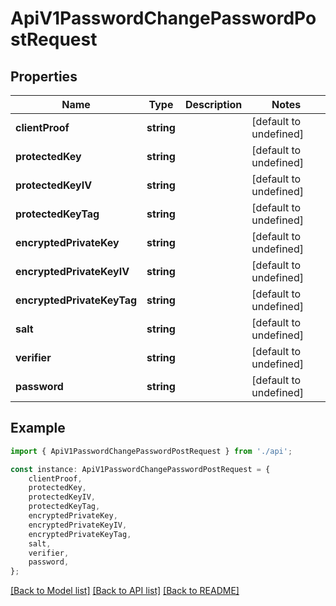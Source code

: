 # ApiV1PasswordChangePasswordPostRequest


## Properties

Name | Type | Description | Notes
------------ | ------------- | ------------- | -------------
**clientProof** | **string** |  | [default to undefined]
**protectedKey** | **string** |  | [default to undefined]
**protectedKeyIV** | **string** |  | [default to undefined]
**protectedKeyTag** | **string** |  | [default to undefined]
**encryptedPrivateKey** | **string** |  | [default to undefined]
**encryptedPrivateKeyIV** | **string** |  | [default to undefined]
**encryptedPrivateKeyTag** | **string** |  | [default to undefined]
**salt** | **string** |  | [default to undefined]
**verifier** | **string** |  | [default to undefined]
**password** | **string** |  | [default to undefined]

## Example

```typescript
import { ApiV1PasswordChangePasswordPostRequest } from './api';

const instance: ApiV1PasswordChangePasswordPostRequest = {
    clientProof,
    protectedKey,
    protectedKeyIV,
    protectedKeyTag,
    encryptedPrivateKey,
    encryptedPrivateKeyIV,
    encryptedPrivateKeyTag,
    salt,
    verifier,
    password,
};
```

[[Back to Model list]](../README.md#documentation-for-models) [[Back to API list]](../README.md#documentation-for-api-endpoints) [[Back to README]](../README.md)
